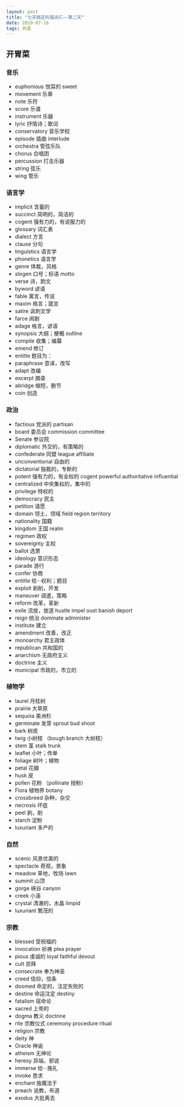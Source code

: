 ```yaml
---
layout: post
title: "七天搞定托福词汇——第二天"
date: 2019-07-16
tags: 外语   
---
```

## 开胃菜

### 音乐

* euphonious 悦耳的 sweet
* movement 乐章
* note 乐符
* score 乐谱
* instrument 乐器
* lyric 抒情诗；歌词
* conservatory 音乐学校
* episode 插曲 interlude
* orchestra 管弦乐队
* chorus 合唱团
* percussion 打击乐器
* string 弦乐
* wing 管乐

### 语言学

* implicit 含蓄的
* succinct 简明的，简洁的
* cogent 强有力的，有说服力的
* glossary 词汇表
* dialect 方言
* clause 分句
* linguistics 语言学
* phonetics 语言学
* genre 体裁，风格
* slogen 口号；标语 motto
* verse 诗，韵文
* byword 谚语
* fable 寓言，传说
* maxim 格言；箴言
* satire 讽刺文学
* farce 闹剧
* adage 格言，谚语
* synopsis 大纲；梗概 outline
* compile 收集；编纂
* emend 修订
* entitle 题目为：
* paraphrase 意译，改写
* adapt 改编
* excerpt 摘录
* abridge 缩短，删节
* coin  创造

### 政治

* factious 党派的 partisan
* board 委员会 commission committee
* Senate 参议院
* diplomatic 外交的，有策略的
* confederate 同盟 league affiliate
* unconventional 自由的
* dictatorial 独裁的，专断的
* potent 强有力的，有全权的 cogent powerful authoritative influential 
* centralized 中央集权的，集中的
* privilege 特权的
* democracy 民主
* petition 请愿
* domain 领土，领域 field region territory 
* nationality 国籍
* kingdom 王国 realm 
* regimen 政权
* sovereignty 主权
* ballot 选票
* ideology 意识形态
* parade 游行 
* confer 协商
* entitle 给···权利；题目
* exploit 剥削，开发
* maneuver 调遣，策略
* reform 改革，革新
* exile 流放，放逐 hustle impel oust banish deport 
* reign 统治 dominate administer 
* institute 建立
* amendment 改善，改正
* monoarchy 君主政体
* republican 共和国的
* anarchism 无政府主义
* doctrine 主义
* municipal 市政的，市立的

### 植物学

* laurel 月桂树
* prairie 大草原
* sequoia 美洲杉
* germinate 发芽 sprout bud shoot
* bark 树皮
* twig 小树枝 （bough branch 大树枝）
* stem 茎 stalk trunk
* leaflet 小叶；传单
* foliage 树叶；植物
* petal 花瓣
* husk 皮
* pollen 花粉 （pollinate 授粉）
* Flora 植物界 botany
* crossbreed 杂种，杂交
* necrosis 坏疽
* peel 剥，削
* starch 淀粉
* luxuriant 多产的

### 自然

* scenic 风景优美的
* spectacle 奇观，景象
* meadow 草地，牧场 lawn
* summit 山顶
* gorge 峡谷 canyon
* creek 小溪
* crystal 清澈的，水晶 limpid
* luxuriant 繁茂的

### 宗教

* blessed 受祝福的
* invocation 祈祷  plea prayer
* pious 虔诚的 loyal faithful devout
* cult 崇拜
* consecrate 奉为神圣
* creed 信仰，信条
* doomed 命定的，注定失败的
* destine 命运注定 destiny
* fatalism 宿命论
* sacred 上帝的
* dogma 教义 doctrine
* rite 宗教仪式 ceremony procedure ritual
* religion 宗教
* deity 神
* Oracle 神谕
* atheism 无神论
* heresy 异端，邪说
* immerse 给···施礼
* invoke 恳求
* enchant 施魔法于
* preach 说教，布道
* exodus 大批离去



